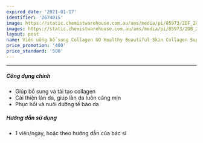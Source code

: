 ```yaml
---
expired_date: '2021-01-17'
identifier: '2674015'
image: https://static.chemistwarehouse.com.au/ams/media/pi/85973/2DF_200.jpg
images: https://static.chemistwarehouse.com.au/ams/media/pi/85973/2DB_200.jpg,https://static.chemistwarehouse.com.au/ams/media/pi/85973/ADD3_200.jpg
layout: post
name: Viên uống bổ sung Collagen GO Healthy Beautiful Skin Collagen Support 60 Viên
price_promotion: '400'
price_standard: '500'
---
```


---
##### Công dụng chính
- Giúp bổ sung và tái tạo collagen
- Cải thiện làn da, giúp làn da luôn căng mịn
- Phục hồi và nuôi dưỡng tế bào da

##### Hướng dẫn sử dụng
- 1 viên/ngày, hoặc theo hướng dẫn của bác sĩ